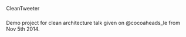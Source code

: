 CleanTweeter
###

Demo project for clean architecture talk given on @cocoaheads_le from Nov 5th 2014.
 

